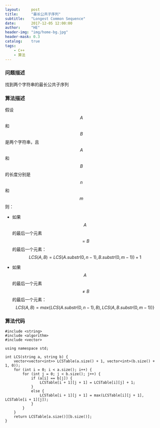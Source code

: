 ```yaml
---
layout:     post
title:      "最长公共子序列"
subtitle:   "Longest Common Sequence"
date:       2017-12-05 12:00:00
author:     "HE"
header-img: "img/home-bg.jpg"
header-mask: 0.3
catalog:    true
tags:
    - C++
    - 算法
---
```


### 问题描述

找到两个字符串的最长公共子序列

### 算法描述

假设$$A$$和$$B$$是两个字符串，且$$A$$和$$B$$的长度分别是$$n$$和$$m$$则：

* 如果$$A$$的最后一个元素$$=B$$的最后一个元素：$$LCS(A, B) = LCS(A.substr(0, n - 1), B.substr(0, m - 1)) + 1$$

* 如果$$A$$的最后一个元素$$\neq B$$的最后一个元素：$$LCS(A, B) = max\{ LCS(A.substr(0, n - 1), B), LCS(A, B.substr(0, m - 1)) \}$$

### 算法代码

```
#include <string>
#include <algorithm>
#include <vector>

using namespace std;

int LCS(string a, string b) {
	vector<vector<int>> LCSTable(a.size() + 1, vector<int>(b.size() + 1, 0));
	for (int i = 0; i < a.size(); i++) {
		for (int j = 0; j < b.size(); j++) {
			if (a[i] == b[j]) {
				LCSTable[i + 1][j + 1] = LCSTable[i][j] + 1;
			}
			else {
				LCSTable[i + 1][j + 1] = max(LCSTable[i][j + 1], LCSTable[i + 1][j]);
			}
		}
	}
	return LCSTable[a.size()][b.size()];
}
```
